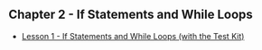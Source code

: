 ## Chapter 2 - If Statements and While Loops

* [Lesson 1 - If Statements and While Loops (with the Test Kit)](https://drive.google.com/file/d/1Aj1BoREgAGSq8OHyl7dcYHqRDA3ZLL42/view?usp=sharing)
